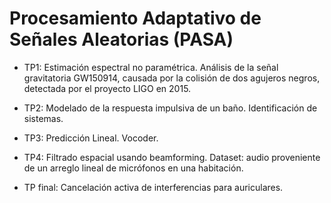 # Procesamiento Adaptativo de Señales Aleatorias (PASA)

- TP1: Estimación espectral no paramétrica. Análisis de la señal gravitatoria GW150914, causada por la colisión de dos agujeros negros, detectada por el proyecto LIGO en 2015.

- TP2: Modelado de la respuesta impulsiva de un baño. Identificación de sistemas.

- TP3: Predicción Lineal. Vocoder. 

- TP4: Filtrado espacial usando beamforming. Dataset: audio proveniente de un arreglo lineal de micrófonos en una habitación. 

- TP final: Cancelación activa de interferencias para auriculares.